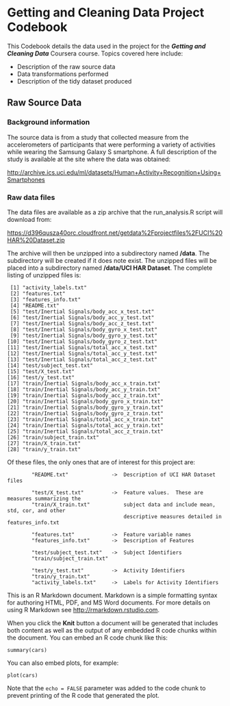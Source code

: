 # Getting and Cleaning Data Project Codebook 

This Codebook details the data used in the project for the **_Getting and Cleaning Data_** Coursera course.
Topics covered here include:
* Description of the raw source data
* Data transformations performed 
* Description of the tidy dataset produced 

## Raw Source Data
### Background information
The source data is from a study that collected measure from the accelerometers of participants that were performing a variety of activities while wearing the Samsung Galaxy S smartphone. A full description of the study is available at the site where the data was obtained: 

http://archive.ics.uci.edu/ml/datasets/Human+Activity+Recognition+Using+Smartphones 

### Raw data files
The data files are available as a zip archive that the run_analysis.R script will download from:

https://d396qusza40orc.cloudfront.net/getdata%2Fprojectfiles%2FUCI%20HAR%20Dataset.zip

The archive will then be unzipped into a subdirectory named **/data**.  The subdirectory will be created if 
it does note exist.  The unzipped files will be placed into a subdirectory named **/data/UCI HAR Dataset**.
The complete listing of unzipped files is:

```
 [1] "activity_labels.txt"                         
 [2] "features.txt"                                
 [3] "features_info.txt"                           
 [4] "README.txt"                                  
 [5] "test/Inertial Signals/body_acc_x_test.txt"   
 [6] "test/Inertial Signals/body_acc_y_test.txt"   
 [7] "test/Inertial Signals/body_acc_z_test.txt"   
 [8] "test/Inertial Signals/body_gyro_x_test.txt"  
 [9] "test/Inertial Signals/body_gyro_y_test.txt"  
[10] "test/Inertial Signals/body_gyro_z_test.txt"  
[11] "test/Inertial Signals/total_acc_x_test.txt"  
[12] "test/Inertial Signals/total_acc_y_test.txt"  
[13] "test/Inertial Signals/total_acc_z_test.txt"  
[14] "test/subject_test.txt"                       
[15] "test/X_test.txt"                             
[16] "test/y_test.txt"                             
[17] "train/Inertial Signals/body_acc_x_train.txt" 
[18] "train/Inertial Signals/body_acc_y_train.txt" 
[19] "train/Inertial Signals/body_acc_z_train.txt" 
[20] "train/Inertial Signals/body_gyro_x_train.txt"
[21] "train/Inertial Signals/body_gyro_y_train.txt"
[22] "train/Inertial Signals/body_gyro_z_train.txt"
[23] "train/Inertial Signals/total_acc_x_train.txt"
[24] "train/Inertial Signals/total_acc_y_train.txt"
[25] "train/Inertial Signals/total_acc_z_train.txt"
[26] "train/subject_train.txt"                     
[27] "train/X_train.txt"                           
[28] "train/y_train.txt"    
```
Of these files, the only ones that are of interest for this project are:

```
        "README.txt"              ->  Description of UCI HAR Dataset files
        
        "test/X_test.txt"         ->  Feature values.  These are measures summarizing the 
        "train/X_train.txt"           subject data and include mean, std, cor, and other 
                                      descriptive measures detailed in features_info.txt
 
        "features.txt"            ->  Feature variable names
        "features_info.txt"       ->  Description of Features
        
        "test/subject_test.txt"   ->  Subject Identifiers
        "train/subject_train.txt"
        
        "test/y_test.txt"         ->  Activity Identifiers
        "train/y_train.txt"
        "activity_labels.txt"     ->  Labels for Activity Identifiers
```

This is an R Markdown document. Markdown is a simple formatting syntax for authoring HTML, PDF, and MS Word documents. For more details on using R Markdown see <http://rmarkdown.rstudio.com>.

When you click the **Knit** button a document will be generated that includes both content as well as the output of any embedded R code chunks within the document. You can embed an R code chunk like this:

```{r}
summary(cars)
```

You can also embed plots, for example:

```{r, echo=FALSE}
plot(cars)
```

Note that the `echo = FALSE` parameter was added to the code chunk to prevent printing of the R code that generated the plot.
